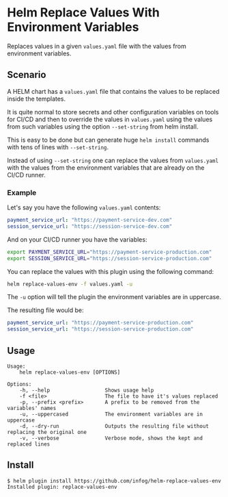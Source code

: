 # Helm Replace Values With Environment Variables

Replaces values in a given `values.yaml` file with the values from environment
variables.

## Scenario

A HELM chart has a `values.yaml` file that contains the values to be replaced
inside the templates.

It is quite normal to store secrets and other configuration variables on tools
for CI/CD and then to override the values in `values.yaml` using the values from
such variables using the option `--set-string` from helm install.

This is easy to be done but can generate huge `helm install` commands with tens
of lines with `--set-string`.

Instead of using `--set-string` one can replace the values from `values.yaml`
with the values from the environment variables that are already on the CI/CD
runner.

### Example

Let's say you have the following `values.yaml` contents:

```yaml
payment_service_url: "https://payment-service-dev.com"
session_service_url: "https://session-service-dev.com"
```

And on your CI/CD runner you have the variables:

```sh
export PAYMENT_SERVICE_URL="https://payment-service-production.com"
export SESSION_SERVICE_URL="https://session-service-production.com"
```

You can replace the values with this plugin using the following command:

```sh
helm replace-values-env -f values.yaml -u
```

The `-u` option will tell the plugin the environment variables are in uppercase.

The resulting file would be:

```yaml
payment_service_url: "https://payment-service-production.com"
session_service_url: "https://session-service-production.com"
```

## Usage

```
Usage:
    helm replace-values-env [OPTIONS]

Options:
    -h, --help                  Shows usage help
    -f <file>                   The file to have it's values replaced
    -p, --prefix <prefix>       A prefix to be removed from the variables' names
    -u, --uppercased            The environment variables are in uppercase
    -d, --dry-run               Outputs the resulting file without replacing the original one
    -v, --verbose               Verbose mode, shows the kept and replaced lines
```

## Install

```
$ helm plugin install https://github.com/infog/helm-replace-values-env
Installed plugin: replace-values-env
```
